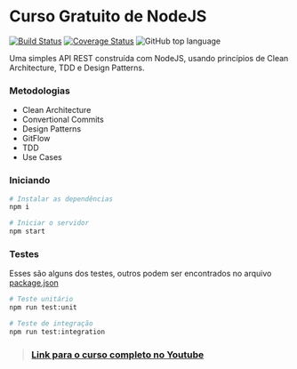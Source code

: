 # Curso Gratuito de NodeJS
[![Build Status](https://travis-ci.com/grioos/clean-node-api.svg?branch=main)](https://travis-ci.com/github/grioos/clean-node-api)
[![Coverage Status](https://coveralls.io/repos/github/grioos/clean-node-api/badge.svg?branch=main)](https://coveralls.io/github/grioos/clean-node-api?branch=main)
![GitHub top language](https://img.shields.io/github/languages/top/grioos/clean-node-api)

Uma simples API REST construída com NodeJS, usando princípios de Clean Architecture, TDD e Design Patterns.

### Metodologias
* Clean Architecture
* Convertional Commits
* Design Patterns
* GitFlow
* TDD
* Use Cases

### Iniciando
```bash
# Instalar as dependências
npm i

# Iniciar o servidor
npm start
```

### Testes
Esses são alguns dos testes, outros podem ser encontrados no arquivo [package.json](https://github.com/grioos/clean-node-api/blob/main/package.json)
```bash
# Teste unitário
npm run test:unit

# Teste de integração
npm run test:integration
```

> ### [Link para o curso completo no Youtube](https://www.youtube.com/playlist?list=PL9aKtVrF05DyEwK5kdvzrYXFdpZfj1dsG)
